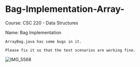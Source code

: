 # Bag-Implementation-Array-
Course: CSC 220 - Data Structures

Name: Bag Implementation

    ArrayBag.java has some bugs in it. 
    
    Please fix it so that the test scenarios are working fine. 
    
![IMG_5568](https://user-images.githubusercontent.com/50435897/158161288-65e846ff-079e-40d6-ba67-414c2ac393f9.jpg)

